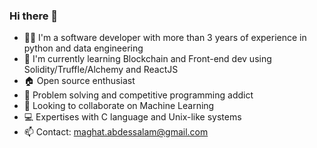 ### Hi there 👋

- 👨‍💻 I'm a software developer with more than 3 years of experience in python and data engineering
- 🌱 I'm currently learning Blockchain and Front-end dev using Solidity/Truffle/Alchemy and ReactJS
- 🏠 Open source enthusiast
- 💬 Problem solving and competitive programming addict
- 👯 Looking to collaborate on Machine Learning
- 💻 Expertises with C language and Unix-like systems
- 📫 Contact: maghat.abdessalam@gmail.com

